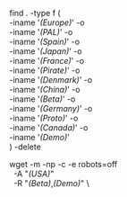 
find . -type f \( \
    -iname '*\(Europe\)*'   -o \
    -iname '*\(PAL\)*'      -o \
    -iname '*\(Spain\)*'    -o \
    -iname '*\(Japan\)*'    -o \
    -iname '*\(France\)*'   -o \
    -iname '*\(Pirate\)*'   -o \
    -iname '*\(Denmark\)*'  -o \
    -iname '*\(China\)*'    -o \
    -iname '*\(Beta\)*'     -o \
    -iname '*\(Germany\)*'  -o \
    -iname '*\(Proto\)*'    -o \
    -iname '*\(Canada\)*'   -o \
    -iname '*\(Demo\)*'      \
\) -delete


wget -m -np -c -e robots=off \
  -A "*\(USA\)*" \
  -R "*\(Beta\)*,*\(Demo\)*" \
